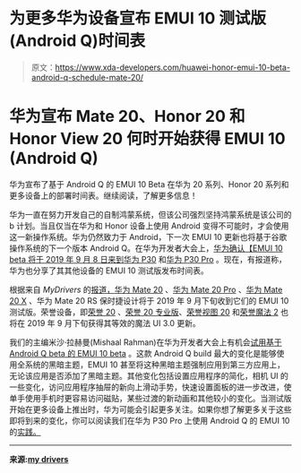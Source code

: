 # 为更多华为设备宣布 EMUI 10 测试版(Android Q)时间表

> 原文：<https://www.xda-developers.com/huawei-honor-emui-10-beta-android-q-schedule-mate-20/>

# 华为宣布 Mate 20、Honor 20 和 Honor View 20 何时开始获得 EMUI 10 (Android Q)

华为宣布了基于 Android Q 的 EMUI 10 Beta 在华为 20 系列、Honor 20 系列和更多设备上的部署时间表。继续阅读，了解更多信息！

华为一直在努力开发自己的自制鸿蒙系统，但该公司强烈坚持鸿蒙系统是该公司的 b 计划。当且仅当在华为和 Honor 设备上使用 Android 变得不可能时，才会使用这一新操作系统。华为仍然致力于 Android，下一次 EMUI 10 更新也将基于谷歌操作系统的下一个版本 Android Q。在华为开发者大会上，[华为确认【EMUI 10 beta 将于 2019 年 9 月 8 日来到](https://www.xda-developers.com/huawei-p30-emui-10-android-q-release/)[华为 P30](https://forum.xda-developers.com/huawei-p30) 和[华为 P30 Pro](https://forum.xda-developers.com/huawei-p30-pro) 。现在，有报道称，华为也分享了其其他设备的 EMUI 10 测试版发布时间表。

根据来自 *MyDrivers* 的[报道，](https://m.mydrivers.com/newsview/640937.html)[华为 Mate 20](https://forum.xda-developers.com/mate-20) 、[华为 Mate 20 Pro](https://forum.xda-developers.com/mate-20-pro) 、[华为 Mate 20 X](https://forum.xda-developers.com/mate-20-x) 、华为 Mate 20 RS 保时捷设计将于 2019 年 9 月下旬收到它们的 EMUI 10 测试版。荣誉设备，即[荣誉 20](https://forum.xda-developers.com/honor-20) 、[荣誉 20 专业版](https://forum.xda-developers.com/honor-20-pro)、[荣誉视图 20](https://forum.xda-developers.com/honor-view-20) 和[荣誉魔法 2](https://forum.xda-developers.com/magic-2) 也将在 2019 年 9 月下旬获得其等效的魔法 UI 3.0 更新。

我们的主编米沙·拉赫曼(Mishaal Rahman)在华为开发者大会上有机会[试用基于 Android Q beta 的 EMUI 10 beta](https://www.xda-developers.com/emui-10-huawei-p30-pro-android-q-hands-on/) 。这款 Android Q build 最大的变化是能够使用全系统的黑暗主题，EMUI 10 甚至将这种黑暗主题强制应用到第三方应用上，无论该应用是否添加了黑暗主题。其他变化包括设置应用程序的简化，相机 UI 的一些变化，访问应用程序抽屉的新向上滑动手势，快速设置面板的进一步改进，使单手使用手机时更容易访问磁贴，某些过渡的新动画和其他较小的变化。当测试版开始在更多设备上推出时，华为可能会引起更多关注。如果你想了解更多关于这些即将到来的变化，你可以阅读我们在华为 P30 Pro 上使用 Android Q 的 EMUI 10 的[实践。](https://www.xda-developers.com/emui-10-huawei-p30-pro-android-q-hands-on/)

* * *

**来源:[my drivers](https://m.mydrivers.com/newsview/640937.html)**